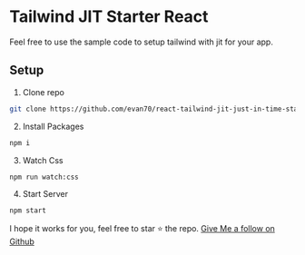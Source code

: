# Tailwind JIT Starter React

Feel free to use the sample code to setup tailwind with jit for your app.

## Setup

1. Clone repo

```bash
git clone https://github.com/evan70/react-tailwind-jit-just-in-time-starter.git
```

2. Install Packages

```bash
npm i
```

3. Watch Css

```bash
npm run watch:css
```

4. Start Server

```bash
npm start
```

I hope it works for you, feel free to star ⭐️ the repo. [Give Me a follow on Github](https://github.com/evan70)
